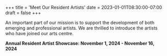 +++
title = 'Meet Our Resident Artists'
date = 2023-01-01T08:30:00-07:00
draft = false
+++

An important part of our mission is to support the development of both emerging and professional artists. We are thrilled to introduce the artists who have joined our arts centre.

**Annual Resident Artist Showcase: November 1, 2024 - November 16, 2024**